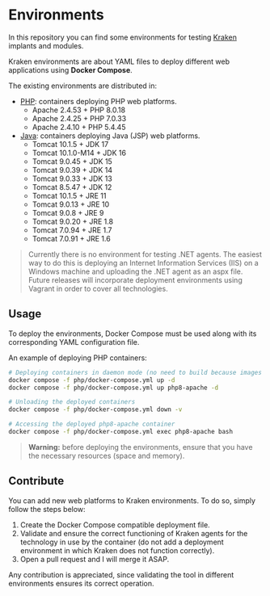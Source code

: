 # Environments

In this repository you can find some environments for testing [Kraken](https://github.com/kraken-ng/Kraken) implants and modules.

Kraken environments are about YAML files to deploy different web applications using **Docker Compose**.

The existing environments are distributed in:
- [PHP](php): containers deploying PHP web platforms.
  - Apache 2.4.53 + PHP 8.0.18
  - Apache 2.4.25 + PHP 7.0.33
  - Apache 2.4.10 + PHP 5.4.45
- [Java](java): containers deploying Java (JSP) web platforms.
  - Tomcat 10.1.5 + JDK 17
  - Tomcat 10.1.0-M14 + JDK 16
  - Tomcat 9.0.45 + JDK 15
  - Tomcat 9.0.39 + JDK 14
  - Tomcat 9.0.33 + JDK 13
  - Tomcat 8.5.47 + JDK 12
  - Tomcat 10.1.5 + JRE 11
  - Tomcat 9.0.13 + JRE 10
  - Tomcat 9.0.8 + JRE 9
  - Tomcat 9.0.20 + JRE 1.8
  - Tomcat 7.0.94 + JRE 1.7
  - Tomcat 7.0.91 + JRE 1.6

> Currently there is no environment for testing .NET agents. The easiest way to do this is deploying an Internet Information Services (IIS) on a Windows machine and uploading the .NET agent as an aspx file. Future releases will incorporate deployment environments using Vagrant in order to cover all technologies.

## Usage

To deploy the environments, Docker Compose must be used along with its corresponding YAML configuration file.

An example of deploying PHP containers:

```bash
# Deploying containers in daemon mode (no need to build because images are used)
docker compose -f php/docker-compose.yml up -d
docker compose -f php/docker-compose.yml up php8-apache -d

# Unloading the deployed containers
docker compose -f php/docker-compose.yml down -v

# Accessing the deployed php8-apache container
docker compose -f php/docker-compose.yml exec php8-apache bash
```

> **Warning:** before deploying the environments, ensure that you have the necessary resources (space and memory).

## Contribute

You can add new web platforms to Kraken environments. To do so, simply follow the steps below:

1. Create the Docker Compose compatible deployment file.
2. Validate and ensure the correct functioning of Kraken agents for the technology in use by the container (do not add a deployment environment in which Kraken does not function correctly).
3. Open a pull request and I will merge it ASAP.

Any contribution is appreciated, since validating the tool in different environments ensures its correct operation.
